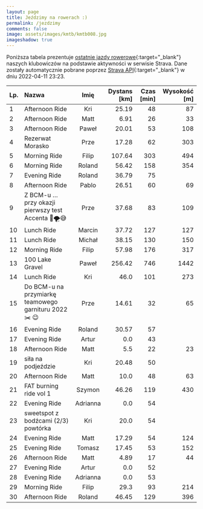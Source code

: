```yaml
---
layout: page
title: Jeździmy na rowerach :)
permalink: /jezdzimy
comments: false
image: assets/images/kmtb/kmtb008.jpg
imageshadow: true
---
```


Poniższa tabela prezentuje [ostatnie jazdy rowerowe](https://www.strava.com/clubs/336381){:target="_blank"} naszych klubowiczów na podstawie aktywności w serwisie Strava. Dane zostały automatycznie pobrane poprzez [Strava API](https://developers.strava.com/docs/reference/#api-Clubs-getClubActivitiesById){:target="_blank"} w dniu 2022-04-11 23:23.

Lp. | Nazwa | Imię | Dystans [km] | Czas [min] | Wysokość [m]
:--- | :--- | :---: | ---: | ---: | ---:
1|Afternoon Ride|Kri|25.19|48|87
2|Afternoon Ride|Matt|6.91|26|33
3|Afternoon Ride|Paweł|20.01|53|108
4|Rezerwat Morasko |Prze|17.28|62|303
5|Morning Ride|Filip|107.64|303|494
6|Morning Ride|Roland|56.42|158|354
7|Evening Ride|Roland|36.79|75|
8|Afternoon Ride|Pablo|26.51|60|69
9|Z BCM-u … przy okazji pierwszy test Accenta 🚀🌪😅|Prze|37.68|83|109
10|Lunch Ride|Marcin|37.72|127|127
11|Lunch Ride|Michał|38.15|130|150
12|Morning Ride|Filip|57.98|176|317
13|100 Lake Gravel|Paweł|256.42|746|1442
14|Lunch Ride|Kri|46.0|101|273
15|Do BCM-u na przymiarkę teamowego garnituru 2022 ✂️ 😉|Prze|14.61|32|65
16|Evening Ride|Roland|30.57|57|
17|Evening Ride|Artur|0.0|43|
18|Afternoon Ride|Matt|5.5|22|23
19|siła na podjeździe|Kri|20.48|50|
20|Afternoon Ride|Matt|10.0|48|63
21|FAT burning ride vol 1|Szymon|46.26|119|430
22|Evening Ride|Adrianna|0.0|54|
23|sweetspot z bodźcami (2/3)  powtórka|Kri|20.0|54|
24|Evening Ride|Matt|17.29|54|124
25|Evening Ride|Tomasz|17.45|53|152
26|Afternoon Ride|Matt|4.89|17|44
27|Evening Ride|Artur|0.0|52|
28|Evening Ride|Adrianna|0.0|53|
29|Morning Ride|Filip|29.3|93|214
30|Afternoon Ride|Roland|46.45|129|396

